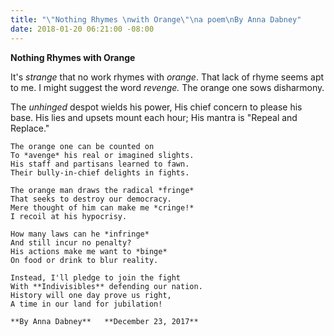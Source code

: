 ```yaml
---
title: "\"Nothing Rhymes \nwith Orange\"\na poem\nBy Anna Dabney"
date: 2018-01-20 06:21:00 -08:00
---
```


**Nothing Rhymes with Orange**

It's *strange* that no work rhymes with *orange*.
That lack of rhyme seems apt to me.
I might suggest the word *revenge.*
The orange one sows disharmony.

The *unhinged* despot wields his power,
His chief concern to please his base.
His lies and upsets mount each hour;
His mantra is "Repeal and Replace."

```````````````````````````````````````
The orange one can be counted on
To *avenge* his real or imagined slights.
His staff and partisans learned to fawn.
Their bully-in-chief delights in fights.

The orange man draws the radical *fringe*
That seeks to destroy our democracy.
Mere thought of him can make me *cringe!*
I recoil at his hypocrisy.

How many laws can he *infringe*
And still incur no penalty?
His actions make me want to *binge*
On food or drink to blur reality.

Instead, I'll pledge to join the fight
With **Indivisibles** defending our nation.
History will one day prove us right,
A time in our land for jubilation!

**By Anna Dabney**   **December 23, 2017**

